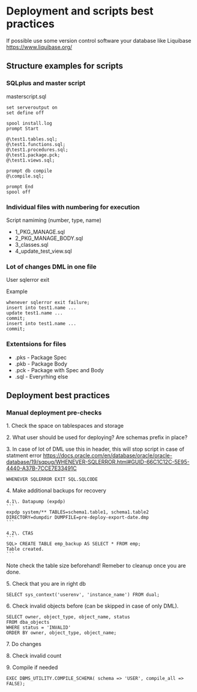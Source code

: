# Deployment and scripts best practices

If possible use some version control software your database like Liquibase
https://www.liquibase.org/


## Structure examples for scripts

### SQLplus and master script

masterscript.sql
```
set serveroutput on
set define off

spool install.log
prompt Start

@\test1.tables.sql;
@\test1.functions.sql;
@\test1.procedures.sql;
@\test1.package.pck;
@\test1.views.sql;

prompt db compile
@\compile.sql;

prompt End
spool off
```


### Individual files with numbering for execution

Script namiming (number, type, name)

- 1_PKG_MANAGE.sql
- 2_PKG_MANAGE_BODY.sql
- 3_classes.sql
- 4_update_test_view.sql


### Lot of changes DML in one file 
User sqlerror exit

Example
```
whenever sqlerror exit failure;
insert into test1.name ...
update test1.name ...
commit;
insert into test1.name ...
commit;
```

### Extentsions for files

- .pks - Package Spec
- .pkb - Package Body
- .pck - Package with Spec and Body
- .sql - Everyrhing else




## Deployment best practices

### Manual deployment pre-checks

1\.  Check the space on tablespaces and storage

2\. What user should be used for deploying? Are schemas prefix in place?

3\. In case of lot of DML use this in header, this will stop script in case of statment error
https://docs.oracle.com/en/database/oracle/oracle-database/19/sqpug/WHENEVER-SQLERROR.html#GUID-66C1C12C-5E95-4440-A37B-7CCE7E33491C
```
WHENEVER SQLERROR EXIT SQL.SQLCODE
```
4\. Make additional backups for recovery
    
    4.1\. Datapump (expdp) 
    ```
    expdp system/** TABLES=schema1.table1, schema1.table2 DIRECTORY=dumpdir DUMPFILE=pre-deploy-export-date.dmp
    ```

    4.2\. CTAS
    ```
    SQL> CREATE TABLE emp_backup AS SELECT * FROM emp;
    Table created.
    ```

Note check the table size beforehand!
Remeber to cleanup once you are done.


5\. Check that you are in right db
```
SELECT sys_context('userenv', 'instance_name') FROM dual;
```

6\. Check invalid objects before (can be skipped in case of only DML).

```
SELECT owner, object_type, object_name, status
FROM dba_objects
WHERE status = 'INVALID'
ORDER BY owner, object_type, object_name;
```

7\. Do changes 


8\. Check invalid count

9\. Compile if needed
```
EXEC DBMS_UTILITY.COMPILE_SCHEMA( schema => 'USER', compile_all => FALSE);
```